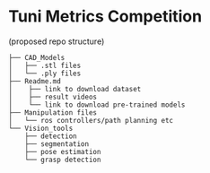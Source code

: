 # Tuni Metrics Competition

(proposed repo structure)
```
├── CAD_Models
│   ├── .stl files
│   └── .ply files
├── Readme.md
│    ├── link to download dataset
│    ├── result videos
│    └── link to download pre-trained models
├── Manipulation files
│   └── ros controllers/path planning etc
└── Vision_tools
    ├── detection
    ├── segmentation
    ├── pose estimation
    └── grasp detection
```

